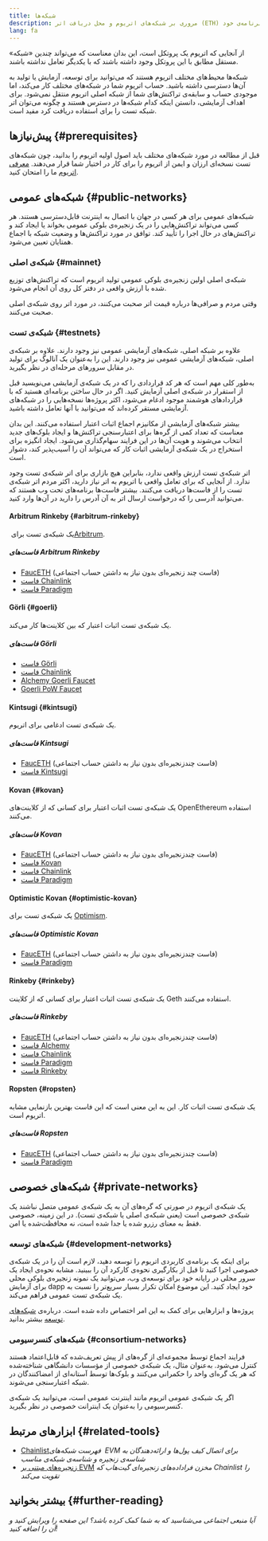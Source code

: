 ```yaml
---
title: شبکه‌ها
description: مروری بر شبکه‌های اتریوم و محل دریافت اتر (ETH) شبکه‌ی تست برای آزمایش برنامه‌ی خود.
lang: fa
---
```


از آنجایی که اتریوم یک پروتکل است، این بدان معناست که می‌تواند چندین «شبکه» مستقل مطابق با این پروتکل وجود داشته باشند که با یکدیگر تعامل نداشته باشند.

شبکه‌ها محیط‌های مختلف اتریوم هستند که می‌توانید برای توسعه، آزمایش یا تولید به آن‌ها دسترسی داشته باشید. حساب اتریوم شما در شبکه‌های مختلف کار می‌کند، اما موجودی حساب و سابقه‌ی تراکنش‌های شما از شبکه اصلی اتریوم منتقل نمی‌شود. برای اهداف آزمایشی، دانستن اینکه کدام شبکه‌ها در دسترس هستند و چگونه می‌توان اتر شبکه تست را برای استفاده دریافت کرد مفید است.

## پیش‌نیازها {#prerequisites}

قبل از مطالعه در مورد شبکه‌های مختلف باید اصول اولیه اتریوم را بدانید، چون شبکه‌های تست نسخه‌ای ارزان و ایمن از اتریوم را برای کار در اختیار شما قرار می‌دهند. [معرفی اتریوم](/developers/docs/intro-to-ethereum/) ما را امتحان کنید.

## شبکه‌های عمومی {#public-networks}

شبکه‌های عمومی برای هر کسی در جهان با اتصال به اینترنت قابل‌دسترسی هستند. هر کسی می‌تواند تراکنش‌هایی را در یک زنجیره‌ی بلوکی عمومی بخواند یا ایجاد کند و تراکنش‌های در حال اجرا را تأیید کند. توافق در مورد تراکنش‌ها و وضعیت شبکه با اجماع همتایان تعیین می‌شود.

### شبکه‌ی اصلی {#mainnet}

شبکه‌ی اصلی اولین زنجیره‌ی بلوکی عمومی تولید اتریوم است که تراکنش‌های توزیع شده با ارزش واقعی در دفتر کل روی آن انجام می‌شود.

وقتی مردم و صرافی‌ها درباره قیمت اتر صحبت می‌کنند، در مورد اتر روی شبکه‌ی اصلی صحبت می‌کنند.

### شبکه‌ی تست {#testnets}

علاوه بر شبکه اصلی، شبکه‌های آزمایشی عمومی نیز وجود دارند. علاوه بر شبکه‌ی اصلی، شبکه‌های آزمایشی عمومی نیز وجود دارند. این را به‌عنوان یک آنالوگ برای تولید در مقابل سرورهای مرحله‌ای در نظر بگیرید.

به‌طور کلی مهم است که هر کد قراردادی را که در یک شبکه‌ی آزمایشی می‌نویسید قبل از استقرار در شبکه‌ی اصلی آزمایش کنید. اگر در حال ساختن برنامه‌ای هستید که با قراردادهای هوشمند موجود ادغام می‌شود، اکثر پروژه‌ها نسخه‌هایی را در شبکه‌های آزمایشی مستقر کرده‌اند که می‌توانید با آنها تعامل داشته باشید.

بیشتر شبکه‌های آزمایشی از مکانیزم اجماع اثبات اعتبار استفاده می‌کنند. این بدان معناست که تعداد کمی از گره‌ها برای اعتبارسنجی تراکنش‌ها و ایجاد بلوک‌های جدید انتخاب می‌شوند و هویت آن‌ها در این فرایند سهام‌گذاری می‌شود. ایجاد انگیزه برای استخراج در یک شبکه‌ی آزمایشی اثبات کار که می‌تواند آن را آسیب‌پذیر کند، دشوار است.

اتر شبکه‌ی تست ارزش واقعی ندارد، بنابراین هیچ بازاری برای اتر شبکه‌ی تست وجود ندارد. از آنجایی که برای تعامل واقعی با اتریوم به اتر نیاز دارید، اکثر مردم اتر شبکه‌ی تست را از فاست‌ها دریافت می‌کنند. بیشتر فاست‌ها برنامه‌های تحت وب هستند که می‌توانید آدرسی را که درخواست ارسال اتر به آن آدرس را دارید در آن‌ها وارد کنید.

#### Arbitrum Rinkeby {#arbitrum-rinkeby}

یک شبکه‌ی تست برای [‏Arbitrum‏](https://arbitrum.io/).

##### فاست‌های Arbitrum Rinkeby

- [FaucETH](https://fauceth.komputing.org) (فاست چند زنجیره‌ای بدون نیاز به داشتن حساب اجتماعی)
- [فاست Chainlink](https://faucets.chain.link/)
- [فاست Paradigm](https://faucet.paradigm.xyz/)

#### Görli {#goerli}

یک شبکه‌ی تست اثبات اعتبار که بین کلاینت‌ها کار می‌کند.

##### فاست‌های Görli

- [فاست Görli](https://faucet.goerli.mudit.blog/)
- [فاست Chainlink](https://faucets.chain.link/)
- [Alchemy Goerli Faucet](https://goerlifaucet.com/)
- [Goerli PoW Faucet](https://goerli-faucet.pk910.de/)

#### Kintsugi {#kintsugi}

یک شبکه‌ی تست ادغامی برای اتریوم.

##### فاست‌های Kintsugi

- [FaucETH](https://fauceth.komputing.org) (فاست چندزنجیره‌ای بدون نیاز به داشتن حساب اجتماعی)
- [فاست‌ Kintsugi](https://faucet.kintsugi.themerge.dev/)

#### Kovan {#kovan}

یک شبکه‌ی تست اثبات اعتبار برای کسانی که از کلاینت‌های OpenEthereum استفاده می‌کنند.

##### فاست‌های Kovan

- [FaucETH](https://fauceth.komputing.org) (فاست چندزنجیره‌ای بدون نیاز به داشتن حساب اجتماعی)
- [فاست Kovan](https://faucet.kovan.network/)
- [فاست Chainlink](https://faucets.chain.link/)
- [فاست Paradigm](https://faucet.paradigm.xyz/)

#### Optimistic Kovan {#optimistic-kovan}

یک شبکه‌ی تست برای [Optimism](https://www.optimism.io/).

##### فاست‌های Optimistic Kovan

- [FaucETH](https://fauceth.komputing.org) (فاست چندزنجیره‌ای بدون نیاز به داشتن حساب اجتماعی)
- [فاست Paradigm](https://faucet.paradigm.xyz/)

#### Rinkeby {#rinkeby}

یک شبکه‌ی تست اثبات اعتبار برای کسانی که از کلاینت Geth استفاده می‌کنند.

##### فاست‌های Rinkeby

- [FaucETH](https://fauceth.komputing.org) (فاست چندزنجیره‌ای بدون نیاز به داشتن حساب اجتماعی)
- [فاست Alchemy](https://RinkebyFaucet.com)
- [فاست Chainlink](https://faucets.chain.link/)
- [فاست Paradigm](https://faucet.paradigm.xyz/)
- [فاست Rinkeby](https://faucet.rinkeby.io/)

#### Ropsten {#ropsten}

یک شبکه‌ی تست اثبات کار. این به این معنی است که این فاست بهترین بازنمایی مشابه اتریوم است.

##### فاست‌های Ropsten

- [FaucETH](https://fauceth.komputing.org) (فاست چندزنجیره‌ای بدون نیاز به داشتن حساب اجتماعی)
- [فاست Paradigm](https://faucet.paradigm.xyz/)

## شبکه‌های خصوصی {#private-networks}

یک شبکه‌ی اتریوم در صورتی که گره‌های آن به یک شبکه‌ی عمومی متصل نباشند یک شبکه‌ی خصوصی است (یعنی شبکه‌ی اصلی یا شبکه‌ی تست). در این زمینه، خصوصی فقط به معنای رزرو شده یا جدا شده است، نه محافظت‌شده یا امن.

### شبکه‌های توسعه {#development-networks}

برای اینکه یک برنامه‌ی کاربردی اتریوم را توسعه دهید، لازم است آن را در یک شبکه‌ی خصوصی اجرا کنید تا قبل از بکارگیری نحوه‌ی کارکرد آن را ببینید. مشابه نحوه‌ی ایجاد یک سرور محلی در رایانه خود برای توسعه‌ی وب، می‌توانید یک نمونه زنجیره‌ی بلوکی محلی برای آزمایش dapp خود ایجاد کنید. این موضوع امکان تکرار بسیار سریع‌تر را نسبت به یک شبکه‌ی تست عمومی فراهم می‌کند.

پروژه‌ها و ابزارهایی برای کمک به این امر اختصاص داده شده است. درباره‌ی [شبکه‌های توسعه](/developers/docs/development-networks/) بیشتر بدانید.

### شبکه‌های کنسرسیومی {#consortium-networks}

فرایند اجماع توسط مجموعه‌ای از گره‌های از پیش تعریف‌شده که قابل‌اعتماد هستند کنترل می‌شود. به‌عنوان مثال، یک شبکه‌ی خصوصی از مؤسسات دانشگاهی شناخته‌شده که هر یک گره‌ای واحد را حکمرانی می‌کنند و بلوک‌ها توسط آستانه‌ای از امضاکنندگان در شبکه اعتبارسنجی می‌شوند.

اگر یک شبکه‌ی عمومی اتریوم مانند اینترنت عمومی است، می‌توانید یک شبکه‌ی کنسرسیومی را به‌عنوان یک اینترانت خصوصی در نظر بگیرید.

## ابزارهای مرتبط {#related-tools}

- [‏Chainlist‏](https://chainlist.org/) _فهرست شبکه‌های EVM برای اتصال کیف پول‌ها و ارائه‌دهندگان به شناسه‌ی زنجیره و شناسه‌ی شبکه‌ی مناسب_
- [زنجیره‌های مبتنی بر EVM](https://github.com/ethereum-lists/chains) _مخزن فراداده‌های زنجیره‌ای گیت‌هاب که Chainlist را تقویت می‌کند_

## بیشتر بخوانید {#further-reading}

_آیا منبعی اجتماعی می‌شناسید که به شما کمک کرده باشد؟ این صفحه را ویرایش کنید و آن را اضافه کنید!_
